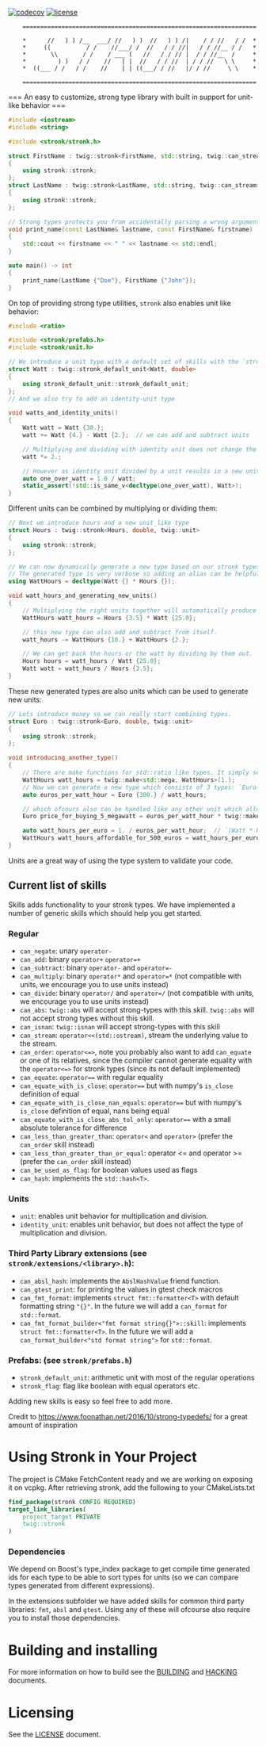 [![codecov](https://codecov.io/gh/twig-energy/stronk/branch/main/graph/badge.svg?token=TWO57YT2YA)](https://codecov.io/gh/twig-energy/stronk)
[![license](https://img.shields.io/github/license/twig-energy/stronk)](LICENSE)
```text
    ==================================================================

    *      //   ) ) /__  ___/ //   ) )  //   ) ) /|    / / //   / /  *
    *     ((          / /    //___/ /  //   / / //|   / / //__ / /   *
    *       \\       / /    / ___ (   //   / / // |  / / //__  /     *
    *         ) )   / /    //   | |  //   / / //  | / / //   \ \     *
    *  ((___ / /   / /    //    | | ((___/ / //   |/ / //     \ \    *

    ==================================================================
```

=== An easy to customize, strong type library with built in support for unit-like behavior ===

```cpp :file=./examples/firstname_lastname_example.cpp
#include <iostream>
#include <string>

#include <stronk/stronk.h>

struct FirstName : twig::stronk<FirstName, std::string, twig::can_stream>
{
    using stronk::stronk;
};
struct LastName : twig::stronk<LastName, std::string, twig::can_stream>
{
    using stronk::stronk;
};

// Strong types protects you from accidentally parsing a wrong arguments to wrong positions.
void print_name(const LastName& lastname, const FirstName& firstname)
{
    std::cout << firstname << " " << lastname << std::endl;
}

auto main() -> int
{
    print_name(LastName {"Doe"}, FirstName {"John"});
}
```

On top of providing strong type utilities, `stronk` also enables unit like behavior:

```cpp :file=./examples/unit_energy_example.cpp:line_start=0:line_end=24
#include <ratio>

#include <stronk/prefabs.h>
#include <stronk/unit.h>

// We introduce a unit type with a default set of skills with the `stronk_default_unit` prefab
struct Watt : twig::stronk_default_unit<Watt, double>
{
    using stronk_default_unit::stronk_default_unit;
};
// And we also try to add an identity-unit type

void watts_and_identity_units()
{
    Watt watt = Watt {30.};
    watt += Watt {4.} - Watt {2.};  // we can add and subtract units

    // Multiplying and dividing with identity unit does not change the type.
    watt *= 2.;

    // However as identity unit divided by a unit results in a new unit type of.
    auto one_over_watt = 1.0 / watt;
    static_assert(!std::is_same_v<decltype(one_over_watt), Watt>);
}
```

Different units can be combined by multiplying or dividing them:

```cpp :file=./examples/unit_energy_example.cpp:line_start=25:line_end=47
// Next we introduce hours and a new unit_like type
struct Hours : twig::stronk<Hours, double, twig::unit>
{
    using stronk::stronk;
};

// We can now dynamically generate a new type based on our stronk types.
// The generated type is very verbose so adding an alias can be helpful
using WattHours = decltype(Watt {} * Hours {});

void watt_hours_and_generating_new_units()
{
    // Multiplying the right units together will automatically produce the new type
    WattHours watt_hours = Hours {3.5} * Watt {25.0};

    // this new type can also add and subtract from itself.
    watt_hours -= WattHours {10.} + WattHours {2.};

    // We can get back the hours or the watt by dividing by them out.
    Hours hours = watt_hours / Watt {25.0};
    Watt watt = watt_hours / Hours {3.5};
}
```

These new generated types are also units which can be used to generate new units:

```cpp :file=./examples/unit_energy_example.cpp:line_start=48:line_end=67
// Lets introduce money so we can really start combining types.
struct Euro : twig::stronk<Euro, double, twig::unit>
{
    using stronk::stronk;
};

void introducing_another_type()
{
    // There are make functions for std::ratio like types. It simply scales the input value and does not change the type
    WattHours watt_hours = twig::make<std::mega, WattHours>(1.);
    // Now we can generate a new type which consists of 3 types: `Euro / (Watt * Hours)`
    auto euros_per_watt_hour = Euro {300.} / watt_hours;

    // which ofcours also can be handled like any other unit which allows this flexible strongly typed system.
    Euro price_for_buying_5_megawatt = euros_per_watt_hour * twig::make<std::mega, WattHours>(5.);

    auto watt_hours_per_euro = 1. / euros_per_watt_hour;  // `(Watt * Hours) / Euro`
    WattHours watt_hours_affordable_for_500_euros = watt_hours_per_euro * Euro {500.};
}
```

Units are a great way of using the type system to validate your code.

## Current list of skills
Skills adds functionality to your stronk types. We have implemented a number of generic skills which should help you get started.

### Regular
- `can_negate`: unary `operator-`
- `can_add`: binary `operator+` `operator=+`
- `can_subtract`: binary `operator-` and `operator=-`
- `can_multiply`: binary `operator*` and `operator=*` (not compatible with units, we encourage you to use units instead)
- `can_divide`: binary `operator/` and `operator=/` (not compatible with units, we encourage you to use units instead)
- `can_abs`: `twig::abs` will accept strong-types with this skill. `twig::abs` will not accept strong types without this skill.
- `can_isnan`: `twig::isnan` will accept strong-types with this skill
- `can_stream`: `operator<<(std::ostream)`, stream the underlying value to the stream.
- `can_order`: `operator<=>`, note you probably also want to add `can_equate` or one of its relatives, since the compiler cannot generate equality with the `operator<=>` for stronk types (since its not default implemented)
- `can_equate`: `operator==` with regular equality
- `can_equate_with_is_close`: `operator==` but with numpy's `is_close` definition of equal
- `can_equate_with_is_close_nan_equals`: `operator==` but with numpy's `is_close` definition of equal, nans being equal
- `can_equate_with_is_close_abs_tol_only`: `operator==` with a small absolute tolerance for difference
- `can_less_than_greater_than`: `operator<` and `operator>` (prefer the `can_order` skill instead)
- `can_less_than_greater_than_or_equal`: operator <= and operator >= (prefer the `can_order` skill instead)
- `can_be_used_as_flag`: for boolean values used as flags
- `can_hash`: implements the `std::hash<T>`.

### Units
- `unit`: enables unit behavior for multiplication and division.
- `identity_unit`: enables unit behavior, but does not affect the type of multiplication and division.

### Third Party Library extensions (see `stronk/extensions/<library>.h`):
- `can_absl_hash`: implements the `AbslHashValue` friend function.
- `can_gtest_print`: for printing the values in gtest check macros
- `can_fmt_format`: implements `struct fmt::formatter<T>` with default formatting string `"{}"`. In the future we will add a `can_format` for `std::format`.
- `can_fmt_format_builder<"fmt format string{}">::skill`: implements `struct fmt::formatter<T>`. In the future we will add a `can_format_builder<"std format string">` for `std::format`.
### Prefabs: (see `stronk/prefabs.h`)
- `stronk_default_unit`: arithmetic unit with most of the regular operations
- `stronk_flag`: flag like boolean with equal operators etc.

Adding new skills is easy so feel free to add more.


Credit to https://www.foonathan.net/2016/10/strong-typedefs/ for a great amount of inspiration

# Using Stronk in Your Project
The project is CMake FetchContent ready and we are working on exposing it on vcpkg.
After retrieving stronk, add the following to your CMakeLists.txt

```cmake
find_package(stronk CONFIG REQUIRED)
target_link_libraries(
    project_target PRIVATE
    twig::stronk
)
```

### Dependencies
We depend on Boost's type_index package to get compile time generated ids for each type to be able to sort types for units (so we can compare types generated from different expressions).

In the extensions subfolder we have added skills for common third party libraries: `fmt`, `absl` and `gtest`. Using any of these will ofcourse also require you to install those dependencies.

# Building and installing

For more information on how to build see the [BUILDING](BUILDING.md) and [HACKING](HACKING.md) documents.

# Licensing

See the [LICENSE](LICENSE.md) document.
